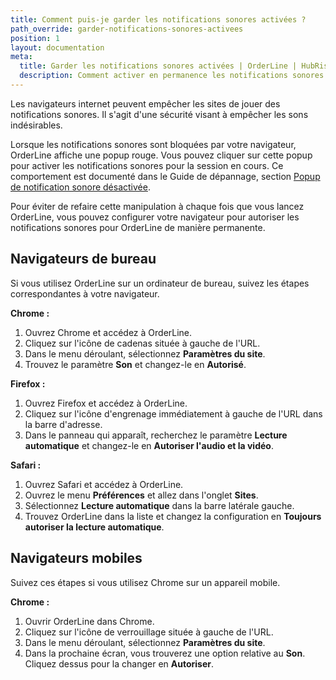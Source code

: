 ```yaml
---
title: Comment puis-je garder les notifications sonores activées ?
path_override: garder-notifications-sonores-activees
position: 1
layout: documentation
meta:
  title: Garder les notifications sonores activées | OrderLine | HubRise
  description: Comment activer en permanence les notifications sonores pour OrderLine sur votre navigateur de bureau ou mobile.
---
```


Les navigateurs internet peuvent empêcher les sites de jouer des notifications sonores. Il s'agit d'une sécurité visant à empêcher les sons indésirables.

Lorsque les notifications sonores sont bloquées par votre navigateur, OrderLine affiche une popup rouge. Vous pouvez cliquer sur cette popup pour activer les notifications sonores pour la session en cours. Ce comportement est documenté dans le Guide de dépannage, section [Popup de notification sonore désactivée](/apps/orderline/depannage#disabled-popup).

Pour éviter de refaire cette manipulation à chaque fois que vous lancez OrderLine, vous pouvez configurer votre navigateur pour autoriser les notifications sonores pour OrderLine de manière permanente.

## Navigateurs de bureau

Si vous utilisez OrderLine sur un ordinateur de bureau, suivez les étapes correspondantes à votre navigateur.

**Chrome :**

1. Ouvrez Chrome et accédez à OrderLine.
2. Cliquez sur l'icône de cadenas située à gauche de l'URL.
3. Dans le menu déroulant, sélectionnez **Paramètres du site**.
4. Trouvez le paramètre **Son** et changez-le en **Autorisé**.

**Firefox :**

1. Ouvrez Firefox et accédez à OrderLine.
2. Cliquez sur l'icône d'engrenage immédiatement à gauche de l'URL dans la barre d'adresse.
3. Dans le panneau qui apparaît, recherchez le paramètre **Lecture automatique** et changez-le en **Autoriser l'audio et la vidéo**.

**Safari :**

1. Ouvrez Safari et accédez à OrderLine.
2. Ouvrez le menu **Préférences** et allez dans l'onglet **Sites**.
3. Sélectionnez **Lecture automatique** dans la barre latérale gauche.
4. Trouvez OrderLine dans la liste et changez la configuration en **Toujours autoriser la lecture automatique**.

## Navigateurs mobiles

Suivez ces étapes si vous utilisez Chrome sur un appareil mobile.

**Chrome :**

1. Ouvrir OrderLine dans Chrome.
2. Cliquez sur l'icône de verrouillage située à gauche de l'URL.
3. Dans le menu déroulant, sélectionnez **Paramètres du site**.
4. Dans la prochaine écran, vous trouverez une option relative au **Son**. Cliquez dessus pour la changer en **Autoriser**.
